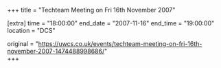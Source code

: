+++
title = "Techteam Meeting on Fri 16th November 2007"

[extra]
time = "18:00:00"
end_date = "2007-11-16"
end_time = "19:00:00"
location = "DCS"

original = "https://uwcs.co.uk/events/techteam-meeting-on-fri-16th-november-2007-1474488998686/"    
+++



